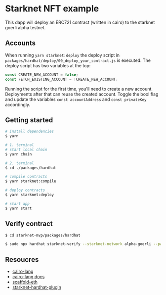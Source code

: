 # Starknet NFT example

This dapp will deploy an ERC721 contract (written in cairo) to the starknet goerli alpha testnet.

## Accounts

When running `yarn starknet:deploy` the deploy script in `packages/hardhat/deploy/00_deploy_your_contract.js` is executed.
The deploy script has two variables at the top:

```javascript
const CREATE_NEW_ACCOUNT = false;
const FETCH_EXISTING_ACCOUNT = !CREATE_NEW_ACCOUNT;
```

Running the script for the first time, you'll need to create a new account.
Deployments after that can reuse the created account.
Toggle the bool flag and update the variables `const accountAddress` and `const privateKey` accordingly.

## Getting started

```bash
# install dependencies
$ yarn

# 1. terminal
# start local chain
$ yarn chain

# 2. terminal
$ cd ./packages/hardhat

# compile contracts
$ yarn starknet:compile

# deploy contracts
$ yarn starknet:deploy

# start app
$ yarn start
```

## Verify contract

```bash
$ cd starknet-mvp/packages/hardhat

$ sudo npx hardhat starknet-verify --starknet-network alpha-goerli --path ./contracts/ERC721.cairo --address 0x0585feed17184d7990c57febcbb8e185f6607f49a2152c2965da5f01d373a405 --show-stack-traces
```

## Resoucres

* [cairo-lang](https://www.cairo-lang.org/)
* [cairo-lang docs](https://www.cairo-lang.org/docs/)
* [scaffold-eth](https://github.com/scaffold-eth/scaffold-eth)
* [starknet-hardhat-plugin](https://github.com/Shard-Labs/starknet-hardhat-plugin)
